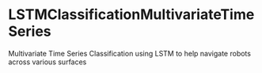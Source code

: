 # LSTMClassificationMultivariateTimeSeries
Multivariate Time Series Classification using LSTM to help navigate robots across various surfaces
